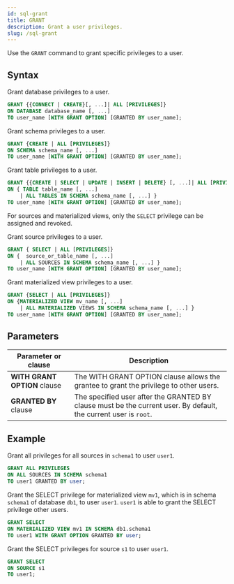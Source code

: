 ```yaml
---
id: sql-grant
title: GRANT
description: Grant a user privileges.
slug: /sql-grant
---
```

<head>
  <link rel="canonical" href="https://docs.risingwave.com/docs/current/sql-grant/" />
</head>

Use the `GRANT` command to grant specific privileges to a user.

## Syntax

Grant database privileges to a user.


```sql
GRANT {{CONNECT | CREATE}[, ...]| ALL [PRIVILEGES]} 
ON DATABASE database_name [, ...]
TO user_name [WITH GRANT OPTION] [GRANTED BY user_name];
```


Grant schema privileges to a user.

```sql
GRANT {CREATE | ALL [PRIVILEGES]} 
ON SCHEMA schema_name [, ...]
TO user_name [WITH GRANT OPTION] [GRANTED BY user_name];
```

Grant table privileges to a user.

```sql
GRANT {{CREATE | SELECT | UPDATE | INSERT | DELETE} [, ...]| ALL [PRIVILEGES]} 
ON { TABLE table_name [, ...]
    | ALL TABLES IN SCHEMA schema_name [, ...] }
TO user_name [WITH GRANT OPTION] [GRANTED BY user_name];
```

For sources and materialized views, only the `SELECT` privilege can be assigned and revoked.

Grant source privileges to a user.

```sql
GRANT { SELECT | ALL [PRIVILEGES]} 
ON {  source_or_table_name [, ...]
    | ALL SOURCES IN SCHEMA schema_name [, ...] }
TO user_name [WITH GRANT OPTION] [GRANTED BY user_name];
```

Grant materialized view privileges to a user.

```sql
GRANT {SELECT | ALL [PRIVILEGES]} 
ON {MATERIALIZED VIEW mv_name [, ...] 
    | ALL MATERIALIZED VIEWS IN SCHEMA schema_name [, ...] }
TO user_name [WITH GRANT OPTION] [GRANTED BY user_name];
```

## Parameters

|Parameter or clause    | Description|
|---------------|------------|
|**WITH GRANT OPTION** clause |The WITH GRANT OPTION clause allows the grantee to grant the privilege to other users.    |
|**GRANTED BY** clause |The specified user after the GRANTED BY clause must be the current user. By default, the current user is `root`.   |

## Example

Grant all privileges for all sources in `schema1` to user `user1`.

```sql
GRANT ALL PRIVILEGES 
ON ALL SOURCES IN SCHEMA schema1 
TO user1 GRANTED BY user;
```

Grant the SELECT privilege for materialized view `mv1`, which is in schema `schema1` of database `db1`, to user `user1`. `user1` is able to grant the SELECT privilege other users.

```sql
GRANT SELECT
ON MATERIALIZED VIEW mv1 IN SCHEMA db1.schema1
TO user1 WITH GRANT OPTION GRANTED BY user;
```

Grant the SELECT privileges for source `s1` to user `user1`.

```sql
GRANT SELECT
ON SOURCE s1
TO user1;
```
